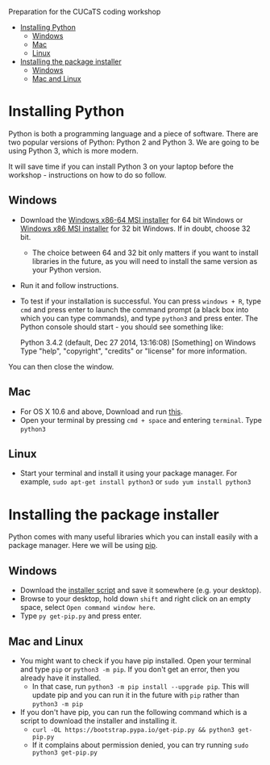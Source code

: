 Preparation for the CUCaTS coding workshop

<!-- MarkdownTOC autolink=true bracket=round -->

- [Installing Python](#installing-python)
    - [Windows](#windows)
    - [Mac](#mac)
    - [Linux](#linux)
- [Installing the package installer](#installing-the-package-installer)
    - [Windows](#windows-1)
    - [Mac and Linux](#mac-and-linux)

<!-- /MarkdownTOC -->


# Installing Python

Python is both a programming language and a piece of software. There are two popular versions of Python: Python 2 and Python 3. We are going to be using Python 3, which is more modern.

It will save time if you can install Python 3 on your laptop before the workshop - instructions on how to do so follow.

## Windows

* Download the [Windows x86-64 MSI installer](https://www.python.org/ftp/python/3.4.2/python-3.4.2.amd64.msi) for 64 bit Windows or [Windows x86 MSI installer](https://www.python.org/ftp/python/3.4.2/python-3.4.2.amd64.msi) for 32 bit Windows. If in doubt, choose 32 bit.
    * The choice between 64 and 32 bit only matters if you want to install libraries in the future, as you will need to install the same version as your Python version.
* Run it and follow instructions.
* To test if your installation is successful. You can press `windows + R`, type `cmd` and press enter to launch the command prompt (a black box into which you can type commands), and type `python3` and press enter. The Python console should start - you should see something like:

    Python 3.4.2 (default, Dec 27 2014, 13:16:08) 
    [Something] on Windows
    Type "help", "copyright", "credits" or "license" for more information.
    >>>
    
You can then close the window.

## Mac

* For OS X 10.6 and above, Download and run [this](https://www.python.org/ftp/python/3.4.2/python-3.4.2-macosx10.6.pkg).
* Open your terminal by pressing `cmd + space` and entering `terminal`. Type `python3`

## Linux

* Start your terminal and install it using your package manager. For example, `sudo apt-get install python3` or `sudo yum install python3`

# Installing the package installer

Python comes with many useful libraries which you can install easily with a package manager. Here we will be using [pip](https://pip.pypa.io/en/latest/installing.html). 

## Windows
* Download the [installer script](https://bootstrap.pypa.io/get-pip.py) and save it somewhere (e.g. your desktop). 
* Browse to your desktop, hold down `shift` and right click on an empty space, select `Open command window here`.
* Type `py get-pip.py` and press enter.

## Mac and Linux
* You might want to check if you have pip installed. Open your terminal and type `pip` or `python3 -m pip`. If you don't get an error, then you already have it installed. 
    * In that case, run `python3 -m pip install --upgrade pip`. This will update pip and you can run it in the future with `pip` rather than `python3 -m pip`
* If you don't have pip, you can run the following command which is a script to download the installer and installing it.
    - `curl -OL https://bootstrap.pypa.io/get-pip.py && python3 get-pip.py`
    - If it complains about permission denied, you can try running `sudo python3 get-pip.py`
